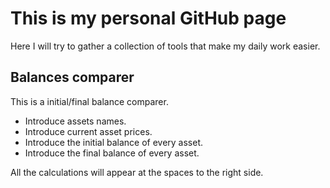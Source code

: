 # This is my personal GitHub page

Here I will try to gather a collection of tools that make my daily work easier.

## Balances comparer

This is a initial/final balance comparer.

- Introduce assets names.
- Introduce current asset prices.
- Introduce the initial balance of every asset.
- Introduce the final balance of every asset.

All the calculations will appear at the spaces to the right side.
